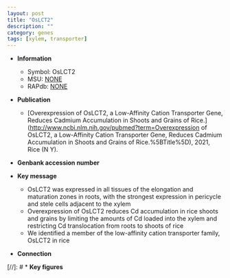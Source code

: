 ```yaml
---
layout: post
title: "OsLCT2"
description: ""
category: genes
tags: [xylem, transporter]
---
```


* **Information**  
    + Symbol: OsLCT2  
    + MSU: [NONE](http://rice.uga.edu/cgi-bin/ORF_infopage.cgi?orf=NONE)  
    + RAPdb: [NONE](http://rapdb.dna.affrc.go.jp/viewer/gbrowse_details/irgsp1?name=NONE)  

* **Publication**  
    + [Overexpression of OsLCT2, a Low-Affinity Cation Transporter Gene, Reduces Cadmium Accumulation in Shoots and Grains of Rice.](http://www.ncbi.nlm.nih.gov/pubmed?term=Overexpression of OsLCT2, a Low-Affinity Cation Transporter Gene, Reduces Cadmium Accumulation in Shoots and Grains of Rice.%5BTitle%5D), 2021, Rice (N Y).

* **Genbank accession number**  

* **Key message**  
    + OsLCT2 was expressed in all tissues of the elongation and maturation zones in roots, with the strongest expression in pericycle and stele cells adjacent to the xylem
    + Overexpression of OsLCT2 reduces Cd accumulation in rice shoots and grains by limiting the amounts of Cd loaded into the xylem and restricting Cd translocation from roots to shoots of rice
    + We identified a member of the low-affinity cation transporter family, OsLCT2 in rice

* **Connection**  

[//]: # * **Key figures**  



